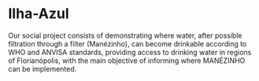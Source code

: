 # Ilha-Azul
Our social project consists of demonstrating where water, after possible filtration through a filter (Manézinho), can become drinkable according to WHO and ANVISA standards, providing access to drinking water in regions of Florianópolis, with the main objective of informing where MANÉZINHO can be implemented.
